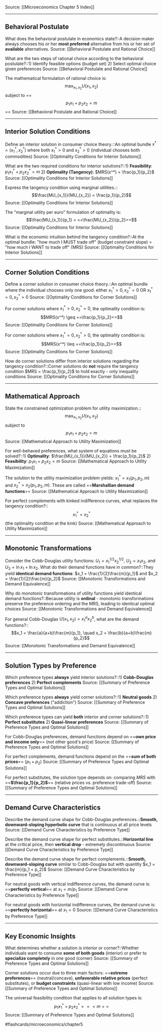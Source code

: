 Source: [[Microeconomics Chapter 5 Index]]

---

## Behavioral Postulate

What does the behavioral postulate in economics state?::A decision maker always chooses his or her **most preferred** alternative from his or her set of **available** alternatives.
Source: [[Behavioral Postulate and Rational Choice]]

What are the two steps of rational choice according to the behavioral postulate?::1) Identify feasible options (budget set) 2) Select optimal choice given preferences 
Source: [[Behavioral Postulate and Rational Choice]]

The mathematical formulation of rational choice is: $$\max_{x_1,x_2} U(x_1, x_2)$$ subject to ==$$p_1x_1 + p_2x_2 = m$$==
Source: [[Behavioral Postulate and Rational Choice]]

---

## Interior Solution Conditions

Define an interior solution in consumer choice theory.::An optimal bundle $x^* = (x_1^*, x_2^*)$ where both $x_1^* > 0$ and $x_2^* > 0$ (individual chooses both commodities)
Source: [[Optimality Conditions for Interior Solutions]]

What are the two required conditions for interior solutions?::1) **Feasibility**: $p_1x_1^* + p_2x_2^* = m$ 2) **Optimality (Tangency)**: $MRS(x^*) = \frac{p_1}{p_2}$
Source: [[Optimality Conditions for Interior Solutions]]

Express the tangency condition using marginal utilities.::$$\frac{MU_{x_1}}{MU_{x_2}} = \frac{p_1}{p_2}$$
Source: [[Optimality Conditions for Interior Solutions]]

The "marginal utility per euro" formulation of optimality is: $$\frac{MU_{x_1}}{p_1} = ==\frac{MU_{x_2}}{p_2}==$$
Source: [[Optimality Conditions for Interior Solutions]]

What is the economic intuition behind the tangency condition?::At the optimal bundle: "how much I MUST trade off" (budget constraint slope) = "how much I WANT to trade off" (MRS)
Source: [[Optimality Conditions for Interior Solutions]]

---

## Corner Solution Conditions

Define a corner solution in consumer choice theory.::An optimal bundle where the individual chooses only one good: either $x_1^* > 0, x_2^* = 0$ OR $x_1^* = 0, x_2^* > 0$
Source: [[Optimality Conditions for Corner Solutions]]

For corner solutions where $x_1^* > 0, x_2^* = 0$, the optimality condition is: $$MRS(x^*) \geq ==\frac{p_1}{p_2}==$$
Source: [[Optimality Conditions for Corner Solutions]]

For corner solutions where $x_1^* = 0, x_2^* > 0$, the optimality condition is: $$MRS(x^*) \leq ==\frac{p_1}{p_2}==$$
Source: [[Optimality Conditions for Corner Solutions]]

How do corner solutions differ from interior solutions regarding the tangency condition?::Corner solutions do **not** require the tangency condition $MRS = \frac{p_1}{p_2}$ to hold exactly - only inequality conditions
Source: [[Optimality Conditions for Corner Solutions]]

---

## Mathematical Approach

State the constrained optimization problem for utility maximization.::$$\max_{x_1,x_2} U(x_1, x_2)$$ subject to $$p_1x_1 + p_2x_2 = m$$
Source: [[Mathematical Approach to Utility Maximization]]

For well-behaved preferences, what system of equations must be solved?::1) **Optimality**: $\frac{MU_{x_1}}{MU_{x_2}} = \frac{p_1}{p_2}$ 2) **Feasibility**: $p_1x_1 + p_2x_2 = m$
Source: [[Mathematical Approach to Utility Maximization]]

The solution to the utility maximization problem yields: $x_1^* = x_1(p_1, p_2, m)$ and $x_2^* = x_2(p_1, p_2, m)$. These are called ==**Marshallian demand functions**==
Source: [[Mathematical Approach to Utility Maximization]]

For perfect complements with kinked indifference curves, what replaces the tangency condition?::$$x_1^* = x_2^*$$ (the optimality condition at the kink)
Source: [[Mathematical Approach to Utility Maximization]]

---

## Monotonic Transformations

Consider the Cobb-Douglas utility functions: $U_1 = x_1^{1/2}x_2^{1/2}$, $U_2 = x_1x_2$, and $U_3 = \ln x_1 + \ln x_2$. What do their demand functions have in common?::They yield **identical demand functions**: $x_1 = \frac{1}{2}\frac{m}{p_1}$ and $x_2 = \frac{1}{2}\frac{m}{p_2}$
Source: [[Monotonic Transformations and Demand Equivalence]]

Why do monotonic transformations of utility functions yield identical demand functions?::Because utility is **ordinal** - monotonic transformations preserve the preference ordering and the MRS, leading to identical optimal choices
Source: [[Monotonic Transformations and Demand Equivalence]]

For general Cobb-Douglas $U(x_1, x_2) = x_1^a x_2^b$, what are the demand functions?::$$x_1 = \frac{a}{a+b}\frac{m}{p_1}, \quad x_2 = \frac{b}{a+b}\frac{m}{p_2}$$
Source: [[Monotonic Transformations and Demand Equivalence]]

---

## Solution Types by Preference

Which preference types **always** yield interior solutions?::1) **Cobb-Douglas preferences** 2) **Perfect complements**
Source: [[Summary of Preference Types and Optimal Solutions]]

Which preference types **always** yield corner solutions?::1) **Neutral goods** 2) **Concave preferences** ("addiction")
Source: [[Summary of Preference Types and Optimal Solutions]]

Which preference types can yield **both** interior and corner solutions?::1) **Perfect substitutes** 2) **Quasi-linear preferences**
Source: [[Summary of Preference Types and Optimal Solutions]]

For Cobb-Douglas preferences, demand functions depend on ==**own price and income only**== (not other good's price)
Source: [[Summary of Preference Types and Optimal Solutions]]

For perfect complements, demand functions depend on the ==**sum of both prices**== $(p_1 + p_2)$
Source: [[Summary of Preference Types and Optimal Solutions]]

For perfect substitutes, the solution type depends on: comparing $MRS$ with ==**$\frac{p_1}{p_2}$**== (relative prices vs. preference trade-off)
Source: [[Summary of Preference Types and Optimal Solutions]]

---

## Demand Curve Characteristics

Describe the demand curve shape for Cobb-Douglas preferences.::**Smooth, downward-sloping hyperbolic curve** that is continuous at all price levels
Source: [[Demand Curve Characteristics by Preference Type]]

Describe the demand curve shape for perfect substitutes.::**Horizontal line** at the critical price, then **vertical drop** - extremely discontinuous
Source: [[Demand Curve Characteristics by Preference Type]]

Describe the demand curve shape for perfect complements.::**Smooth, downward-sloping curve** similar to Cobb-Douglas but with quantity $x_1 = \frac{m}{p_1 + p_2}$
Source: [[Demand Curve Characteristics by Preference Type]]

For neutral goods with vertical indifference curves, the demand curve is: ==**perfectly vertical**== at $x_1 = m/p_1$
Source: [[Demand Curve Characteristics by Preference Type]]

For neutral goods with horizontal indifference curves, the demand curve is: ==**perfectly horizontal**== at $x_1 = 0$
Source: [[Demand Curve Characteristics by Preference Type]]

---

## Key Economic Insights

What determines whether a solution is interior or corner?::Whether individuals want to consume **some of both goods** (interior) or prefer to **specialize completely** in one good (corner)
Source: [[Summary of Preference Types and Optimal Solutions]]

Corner solutions occur due to three main factors: ==**extreme preferences**== (neutral/concave), **unfavorable relative prices** (perfect substitutes), or **budget constraints** (quasi-linear with low income)
Source: [[Summary of Preference Types and Optimal Solutions]]

The universal feasibility condition that applies to all solution types is: $$p_1x_1^* + p_2x_2^* = ==m==$$
Source: [[Summary of Preference Types and Optimal Solutions]]

#flashcards/microeconomics/chapter5
